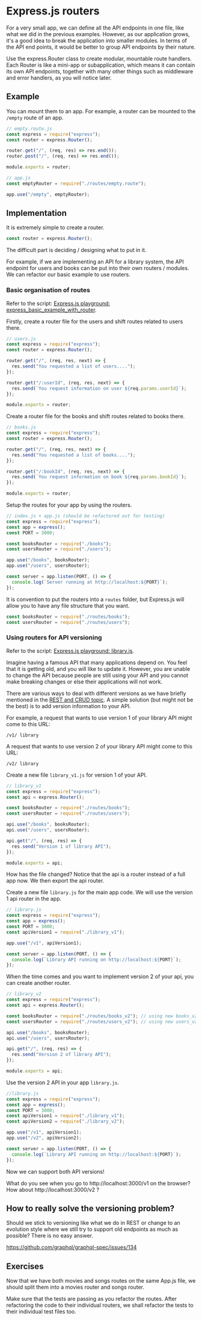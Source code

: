 # Express.js routers

For a very small app, we can define all the API endpoints in one file, like what we did in the previous examples. However, as our application grows, it's a good idea to break the application into smaller modules. In terms of the API end points, it would be better to group API endpoints by their nature.

Use the express.Router class to create modular, mountable route handlers. Each Router is like a mini-app or subapplication, which means it can contain its own API endpoints, together with many other things such as middleware and error handlers, as you will notice later.

## Example

You can mount them to an app. For example, a router can be mounted to the `/empty` route of an app.

```js
// empty.route.js
const express = require("express");
const router = express.Router();

router.get("/", (req, res) => res.end());
router.post("/", (req, res) => res.end());

module.exports = router;
```

```js
// app.js
const emptyRouter = require("./routes/empty.route");

app.use("/empty", emptyRouter);
```

## Implementation

It is extremely simple to create a router.

```js
const router = express.Router();
```

The difficult part is deciding / designing what to put in it.

For example, if we are implementing an API for a library system, the API endpoint for users and books can be put into their own routers / modules. We can refactor our basic example to use routers.

### Basic organisation of routes

Refer to the script: [Express.js playground: express_basic_example_with_router](https://github.com/thoughtworks-jumpstart/express-playground/blob/master/express_basic_example_with_router.js).

Firstly, create a router file for the users and shift routes related to users there.

```js
// users.js
const express = require("express");
const router = express.Router();

router.get("/", (req, res, next) => {
  res.send("You requested a list of users....");
});

router.get("/:userId", (req, res, next) => {
  res.send(`You request information on user ${req.params.userId}`);
});

module.exports = router;
```

Create a router file for the books and shift routes related to books there.

```js
// books.js
const express = require("express");
const router = express.Router();

router.get("/", (req, res, next) => {
  res.send("You requested a list of books....");
});

router.get("/:bookId", (req, res, next) => {
  res.send(`You request information on book ${req.params.bookId}`);
});

module.exports = router;
```

Setup the routes for your app by using the routers.

```js
// index.js + app.js (should be refactored out for testing)
const express = require("express");
const app = express();
const PORT = 3000;

const booksRouter = require("./books");
const usersRouter = require("./users");

app.use("/books", booksRouter);
app.use("/users", usersRouter);

const server = app.listen(PORT, () => {
  console.log(`Server running at http://localhost:${PORT}`);
});
```

It is convention to put the routers into a `routes` folder, but Express.js will allow you to have any file structure that you want.

```js
const booksRouter = require("./routes/books");
const usersRouter = require("./routes/users");
```

### Using routers for API versioning

Refer to the script: [Express.js playground: library.js](https://github.com/thoughtworks-jumpstart/express-playground/blob/master/library.js).

Imagine having a famous API that many applications depend on. You feel that it is getting old, and you will like to update it. However, you are unable to change the API because people are still using your API and you cannot make breaking changes or else their applications will not work.

There are various ways to deal with different versions as we have briefly mentioned in the [REST and CRUD topic](backend/rest-api). A simple solution (but might not be the best) is to add version information to your API.

For example, a request that wants to use version 1 of your library API might come to this URL:

```
/v1/ library
```

A request that wants to use version 2 of your library API might come to this URL:

```
/v2/ library
```

Create a new file `library_v1.js` for version 1 of your API.

```js
// library_v1
const express = require("express");
const api = express.Router();

const booksRouter = require("./routes/books");
const usersRouter = require("./routes/users");

api.use("/books", booksRouter);
api.use("/users", usersRouter);

api.get("/", (req, res) => {
  res.send("Version 1 of library API");
});

module.exports = api;
```

How has the file changed? Notice that the api is a router instead of a full app now. We then export the api router.

Create a new file `library.js` for the main app code. We will use the version 1 api router in the app.

```js
// library.js
const express = require("express");
const app = express();
const PORT = 3000;
const apiVersion1 = require("./library_v1");

app.use("/v1", apiVersion1);

const server = app.listen(PORT, () => {
  console.log(`Library API running on http://localhost:${PORT}`);
});
```

When the time comes and you want to implement version 2 of your api, you can create another router.

```js
// library_v2
const express = require("express");
const api = express.Router();

const booksRouter = require("./routes/books_v2"); // using new books_v2 router
const usersRouter = require("./routes/users_v2"); // using new users_v2 router

api.use("/books", booksRouter);
api.use("/users", usersRouter);

api.get("/", (req, res) => {
  res.send("Version 2 of library API");
});

module.exports = api;
```

Use the version 2 API in your app `library.js`.

```js
//library.js
const express = require("express");
const app = express();
const PORT = 3000;
const apiVersion1 = require("./library_v1");
const apiVersion2 = require("./library_v2");

app.use("/v1", apiVersion1);
app.use("/v2", apiVersion2);

const server = app.listen(PORT, () => {
  console.log(`Library API running on http://localhost:${PORT}`);
});
```

Now we can support both API versions!

What do you see when you go to http://localhost:3000/v1 on the browser?
How about http://localhost:3000/v2 ?

## How to really solve the versioning problem?

Should we stick to versioning like what we do in REST or change to an evolution style where we still try to support old endpoints as much as possible? There is no easy answer.

https://github.com/graphql/graphql-spec/issues/134

## Exercises

Now that we have both movies and songs routes on the same App.js file, we should split them into a movies router and songs router.

Make sure that the tests are passing as you refactor the routes.
After refactoring the code to their individual routers, we shall refactor the tests to their individual test files too.
